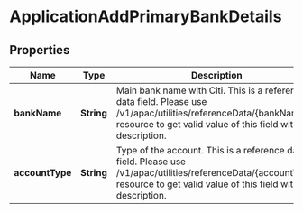 # ApplicationAddPrimaryBankDetails

## Properties
Name | Type | Description | Notes
------------ | ------------- | ------------- | -------------
**bankName** | **String** | Main bank name with Citi. This is a reference data field. Please use /v1/apac/utilities/referenceData/{bankName} resource to get valid value of this field with description. |  [optional]
**accountType** | **String** | Type of the account. This is a reference data field. Please use /v1/apac/utilities/referenceData/{accountType} resource to get valid value of this field with description. |  [optional]
